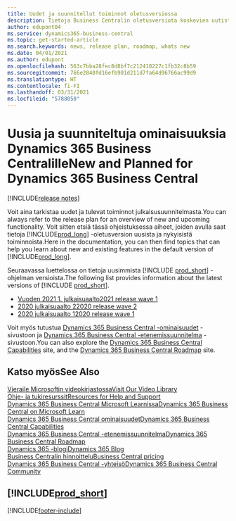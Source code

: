 ```yaml
---
title: Uudet ja suunnitellut toiminnot oletusversiossa
description: Tietoja Business Centralin oletusversiota koskevien uutisten ja päivitysten etsimisestä.
author: edupont04
ms.service: dynamics365-business-central
ms.topic: get-started-article
ms.search.keywords: news, release plan, roadmap, whats new
ms.date: 04/01/2021
ms.author: edupont
ms.openlocfilehash: 563c7bba28fec8d8bf7c212410227c1fb32c8b59
ms.sourcegitcommit: 766e2840fd16efb901d211d7fa64d96766ac99d9
ms.translationtype: HT
ms.contentlocale: fi-FI
ms.lasthandoff: 03/31/2021
ms.locfileid: "5788050"
---
```

# <a name="new-and-planned-for-dynamics-365-business-central"></a><span data-ttu-id="7e6ba-103">Uusia ja suunniteltuja ominaisuuksia Dynamics 365 Business Centralille</span><span class="sxs-lookup"><span data-stu-id="7e6ba-103">New and Planned for Dynamics 365 Business Central</span></span>

[!INCLUDE[release notes](includes/release-notes.md)]

<span data-ttu-id="7e6ba-104">Voit aina tarkistaa uudet ja tulevat toiminnot julkaisusuunnitelmasta.</span><span class="sxs-lookup"><span data-stu-id="7e6ba-104">You can always refer to the release plan for an overview of new and upcoming functionality.</span></span> <span data-ttu-id="7e6ba-105">Voit sitten etsiä tässä ohjeistuksessa aiheet, joiden avulla saat tietoja [!INCLUDE[prod_long](includes/prod_long.md)] -oletusversion uusista ja nykyisistä toiminnoista.</span><span class="sxs-lookup"><span data-stu-id="7e6ba-105">Here in the documentation, you can then find topics that can help you learn about new and existing features in the default version of [!INCLUDE[prod_long](includes/prod_long.md)].</span></span>  

<span data-ttu-id="7e6ba-106">Seuraavassa luettelossa on tietoja uusimmista [!INCLUDE [prod_short](includes/prod_short.md)] -ohjelman versioista.</span><span class="sxs-lookup"><span data-stu-id="7e6ba-106">The following list provides information about the latest versions of [!INCLUDE [prod_short](includes/prod_short.md)].</span></span>  

* [<span data-ttu-id="7e6ba-107">Vuoden 2021 1. julkaisuaalto</span><span class="sxs-lookup"><span data-stu-id="7e6ba-107">2021 release wave 1</span></span>](/dynamics365-release-plan/2021wave1/smb/dynamics365-business-central/planned-features)  
* [<span data-ttu-id="7e6ba-108">2020 julkaisuaalto 2</span><span class="sxs-lookup"><span data-stu-id="7e6ba-108">2020 release wave 2</span></span>](/dynamics365-release-plan/2020wave2/smb/dynamics365-business-central/planned-features)  
* [<span data-ttu-id="7e6ba-109">2020 julkaisuaalto 1</span><span class="sxs-lookup"><span data-stu-id="7e6ba-109">2020 release wave 1</span></span>](/dynamics365-release-plan/2020wave1/dynamics365-business-central/planned-features)  

<span data-ttu-id="7e6ba-110">Voit myös tutustua [Dynamics 365 Business Central -ominaisuudet](https://dynamics.microsoft.com/business-central/capabilities/) -sivustoon ja [Dynamics 365 Business Central -etenemissuunnitelma](https://dynamics.microsoft.com/roadmap/business-central/) -sivustoon.</span><span class="sxs-lookup"><span data-stu-id="7e6ba-110">You can also explore the [Dynamics 365 Business Central Capabilities](https://dynamics.microsoft.com/business-central/capabilities/) site, and the [Dynamics 365 Business Central Roadmap](https://dynamics.microsoft.com/roadmap/business-central/) site.</span></span>  

## <a name="see-also"></a><span data-ttu-id="7e6ba-111">Katso myös</span><span class="sxs-lookup"><span data-stu-id="7e6ba-111">See Also</span></span>

[<span data-ttu-id="7e6ba-112">Vieraile Microsoftin videokirjastossa</span><span class="sxs-lookup"><span data-stu-id="7e6ba-112">Visit Our Video Library</span></span>](across-videos.md)  
[<span data-ttu-id="7e6ba-113">Ohje- ja tukiresurssit</span><span class="sxs-lookup"><span data-stu-id="7e6ba-113">Resources for Help and Support</span></span>](product-help-and-support.md)  
[<span data-ttu-id="7e6ba-114">Dynamics 365 Business Central Microsoft Learnissa</span><span class="sxs-lookup"><span data-stu-id="7e6ba-114">Dynamics 365 Business Central on Microsoft Learn</span></span>](/learn/dynamics365/business-central?WT.mc_id=dyn365bc_landingpage-docs)  
[<span data-ttu-id="7e6ba-115">Dynamics 365 Business Central ominaisuudet</span><span class="sxs-lookup"><span data-stu-id="7e6ba-115">Dynamics 365 Business Central Capabilities</span></span>](https://dynamics.microsoft.com/business-central/capabilities/)  
[<span data-ttu-id="7e6ba-116">Dynamics 365 Business Central -etenemissuunnitelma</span><span class="sxs-lookup"><span data-stu-id="7e6ba-116">Dynamics 365 Business Central Roadmap</span></span>](https://dynamics.microsoft.com/roadmap/business-central/)  
[<span data-ttu-id="7e6ba-117">Dynamics 365 -blogi</span><span class="sxs-lookup"><span data-stu-id="7e6ba-117">Dynamics 365 Blog</span></span>](https://cloudblogs.microsoft.com/dynamics365/it/product/business-central/)  
[<span data-ttu-id="7e6ba-118">Business Centralin hinnoittelu</span><span class="sxs-lookup"><span data-stu-id="7e6ba-118">Business Central pricing</span></span>](https://dynamics.microsoft.com/business-central/overview/#pricing)  
[<span data-ttu-id="7e6ba-119">Dynamics 365 Business Central -yhteisö</span><span class="sxs-lookup"><span data-stu-id="7e6ba-119">Dynamics 365 Business Central Community</span></span>](https://community.dynamics.com/business/)

## [!INCLUDE[prod_short](includes/free_trial_md.md)]

[!INCLUDE[footer-include](includes/footer-banner.md)]